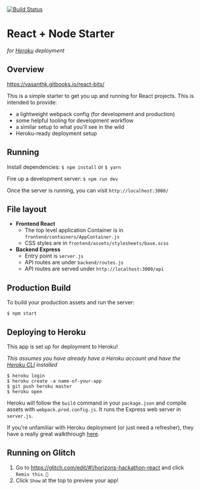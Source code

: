 [![Build Status](https://travis-ci.com/GTBitsOfGood/stempower.svg?branch=master)](https://travis-ci.com/GTBitsOfGood/stempower)
# React + Node Starter
_for [Heroku](https://www.heroku.com/) deployment_

## Overview

https://vasanthk.gitbooks.io/react-bits/


This is a simple starter to get you up and running for React projects. This is intended to provide:

* a lightweight webpack config (for development and production)
* some helpful tooling for development workflow
* a similar setup to what you'll see in the wild
* Heroku-ready deployment setup

## Running

Install dependencies: `$ npm install` or `$ yarn`

Fire up a development server: `$ npm run dev`

Once the server is running, you can visit `http://localhost:3000/`

## File layout

- **Frontend React**
    - The top level application Container is in `frontend/containers/AppContainer.js`
    - CSS styles are in `frontend/assets/stylesheets/base.scss`
- **Backend Express**
    - Entry point is `server.js`
    - API routes are under `backend/routes.js`
    - API routes are served under `http://localhost:3000/api`

## Production Build

To build your production assets and run the server:

```
$ npm start
```

## Deploying to Heroku

This app is set up for deployment to Heroku!

_This assumes you have already have a Heroku account and have the
[Heroku CLI](https://devcenter.heroku.com/articles/heroku-cli) installed_

```
$ heroku login
$ heroku create -a name-of-your-app
$ git push heroku master
$ heroku open
```

Heroku will follow the `build` command in your `package.json` and compile assets with `webpack.prod.config.js`. It runs the Express web server in `server.js`.

If you're unfamiliar with Heroku deployment (or just need a refresher), they have a really great walkthrough [here](https://devcenter.heroku.com/articles/getting-started-with-nodejs#introduction).

## Running on Glitch

1. Go to https://glitch.com/edit/#!/horizons-hackathon-react and click
  `Remix this 🎤`
1. Click `Show` at the top to preview your app!
